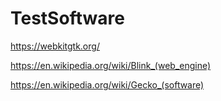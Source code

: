 # TestSoftware

https://webkitgtk.org/

https://en.wikipedia.org/wiki/Blink_(web_engine)

https://en.wikipedia.org/wiki/Gecko_(software)


